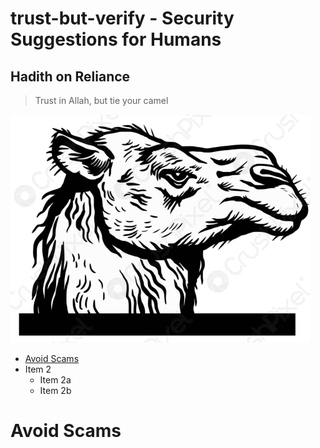 # trust-but-verify - Security Suggestions for Humans 

## Hadith on Reliance

>Trust in Allah, but tie your camel

![trust](https://github.com/503physSec/trust-but-verify/blob/main/2camel.png)

* [Avoid Scams](https://github.com/503physSec/trust-but-verify/blob/main/README.md#avoid-scams)
* Item 2
  * Item 2a
  * Item 2b


# Avoid Scams 
